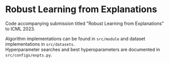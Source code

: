 # Robust Learning from Explanations

Code accompanying submission titled "Robust Learning from Explanations" to ICML 2023. 

Algorithm implementations can be found in `src/module` and dataset implementations in `src/datasets`.   
Hyperparameter searches and best hyperoparameters are documented in `src/configs/expts.py`.
